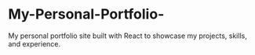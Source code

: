 # My-Personal-Portfolio-
My personal portfolio site built with React to showcase my projects, skills, and experience.
